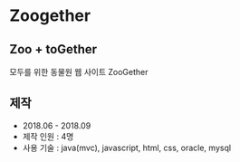 # Zoogether


## Zoo + toGether
모두를 위한 동물원 웹 사이트 ZooGether

## 제작
* 2018.06 - 2018.09
* 제작 인원 : 4명
* 사용 기술 : java(mvc), javascript, html, css, oracle, mysql

